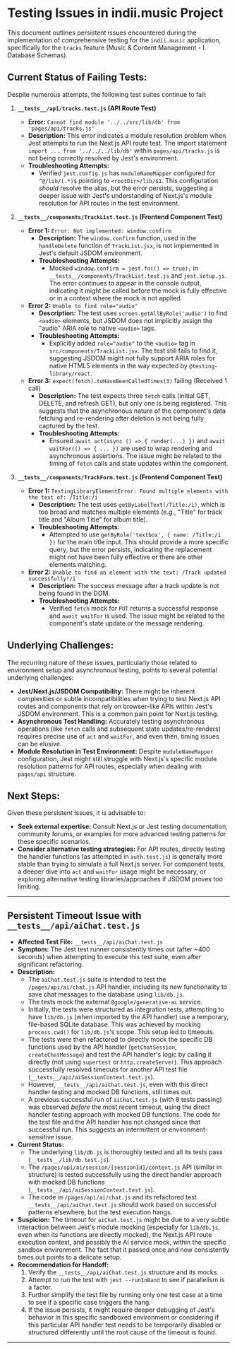 # Testing Issues in indii.music Project

This document outlines persistent issues encountered during the implementation of comprehensive testing for the `indii.music` application, specifically for the `tracks` feature (Music & Content Management - I. Database Schemas).

## Current Status of Failing Tests:

Despite numerous attempts, the following test suites continue to fail:

1.  **`__tests__/api/tracks.test.js` (API Route Test)**
    *   **Error:** `Cannot find module '../../src/lib/db' from 'pages/api/tracks.js'`
    *   **Description:** This error indicates a module resolution problem when Jest attempts to run the Next.js API route test. The import statement `import ... from '../../../lib/db'` within `pages/api/tracks.js` is not being correctly resolved by Jest's environment.
    *   **Troubleshooting Attempts:**
        *   Verified `jest.config.js` has `moduleNameMapper` configured for `^@/lib/(.*)$` pointing to `<rootDir>/lib/$1`. This configuration *should* resolve the alias, but the error persists, suggesting a deeper issue with Jest's understanding of Next.js's module resolution for API routes in the test environment.

2.  **`__tests__/components/TrackList.test.js` (Frontend Component Test)**
    *   **Error 1:** `Error: Not implemented: window.confirm`
        *   **Description:** The `window.confirm` function, used in the `handleDelete` function of `TrackList.jsx`, is not implemented in Jest's default JSDOM environment.
        *   **Troubleshooting Attempts:**
            *   Mocked `window.confirm = jest.fn(() => true);` in `__tests__/components/TrackList.test.js` and `jest.setup.js`. The error continues to appear in the console output, indicating it might be called before the mock is fully effective or in a context where the mock is not applied.
    *   **Error 2:** `Unable to find role="audio"`
        *   **Description:** The test uses `screen.getAllByRole('audio')` to find `<audio>` elements, but JSDOM does not implicitly assign the "audio" ARIA role to native `<audio>` tags.
        *   **Troubleshooting Attempts:**
            *   Explicitly added `role="audio"` to the `<audio>` tag in `src/components/TrackList.jsx`. The test still fails to find it, suggesting JSDOM might not fully support ARIA roles for native HTML5 elements in the way expected by `@testing-library/react`.
    *   **Error 3:** `expect(fetch).toHaveBeenCalledTimes(3)` failing (Received 1 call)
        *   **Description:** The test expects three `fetch` calls (initial GET, DELETE, and refresh GET), but only one is being registered. This suggests that the asynchronous nature of the component's data fetching and re-rendering after deletion is not being fully captured by the test.
        *   **Troubleshooting Attempts:**
            *   Ensured `await act(async () => { render(...) })` and `await waitFor(() => { ... })` are used to wrap rendering and asynchronous assertions. The issue might be related to the timing of `fetch` calls and state updates within the component.

3.  **`__tests__/components/TrackForm.test.js` (Frontend Component Test)**
    *   **Error 1:** `TestingLibraryElementError: Found multiple elements with the text of: /Title:/i`
        *   **Description:** The test uses `getByLabelText(/Title:/i)`, which is too broad and matches multiple elements (e.g., "Title" for track title and "Album Title" for album title).
        *   **Troubleshooting Attempts:**
            *   Attempted to use `getByRole('textbox', { name: /Title:/i })` for the main title input. This should provide a more specific query, but the error persists, indicating the replacement might not have been fully effective or there are other elements matching.
    *   **Error 2:** `Unable to find an element with the text: /Track updated successfully!/i`
        *   **Description:** The success message after a track update is not being found in the DOM.
        *   **Troubleshooting Attempts:**
            *   Verified `fetch` mock for `PUT` returns a successful response and `await waitFor` is used. The issue might be related to the component's state update or the message rendering.

## Underlying Challenges:

The recurring nature of these issues, particularly those related to environment setup and asynchronous testing, points to several potential underlying challenges:

*   **Jest/Next.js/JSDOM Compatibility:** There might be inherent complexities or subtle incompatibilities when trying to test Next.js API routes and components that rely on browser-like APIs within Jest's JSDOM environment. This is a common pain point for Next.js testing.
*   **Asynchronous Test Handling:** Accurately testing asynchronous operations (like `fetch` calls and subsequent state updates/re-renders) requires precise use of `act` and `waitFor`, and even then, timing issues can be elusive.
*   **Module Resolution in Test Environment:** Despite `moduleNameMapper` configuration, Jest might still struggle with Next.js's specific module resolution patterns for API routes, especially when dealing with `pages/api` structure.

## Next Steps:

Given these persistent issues, it is advisable to:
*   **Seek external expertise:** Consult Next.js or Jest testing documentation, community forums, or examples for more advanced testing patterns for these specific scenarios.
*   **Consider alternative testing strategies:** For API routes, directly testing the handler functions (as attempted in `auth.test.js`) is generally more stable than trying to simulate a full Next.js server. For component tests, a deeper dive into `act` and `waitFor` usage might be necessary, or exploring alternative testing libraries/approaches if JSDOM proves too limiting.

---

## Persistent Timeout Issue with `__tests__/api/aiChat.test.js`

*   **Affected Test File:** `__tests__/api/aiChat.test.js`
*   **Symptom:** The Jest test runner consistently times out (after ~400 seconds) when attempting to execute this test suite, even after significant refactoring.
*   **Description:**
    *   The `aiChat.test.js` suite is intended to test the `/pages/api/ai/chat.js` API handler, including its new functionality to save chat messages to the database using `lib/db.js`.
    *   The tests mock the external `@google/generative-ai` service.
    *   Initially, the tests were structured as integration tests, attempting to have `lib/db.js` (when imported by the API handler) use a temporary, file-based SQLite database. This was achieved by mocking `process.cwd()` for `lib/db.js`'s scope. This setup led to timeouts.
    *   The tests were then refactored to directly mock the specific DB functions used by the API handler (`getChatSession`, `createChatMessage`) and test the API handler's logic by calling it directly (not using `supertest` or `http.createServer`). This approach successfully resolved timeouts for another API test file (`__tests__/api/aiSessionContext.test.js`).
    *   However, `__tests__/api/aiChat.test.js`, even with this direct handler testing and mocked DB functions, still times out.
    *   A previous successful run of `aiChat.test.js` (with 8 tests passing) was observed *before* the most recent timeout, using the direct handler testing approach with mocked DB functions. The code for the test file and the API handler has not changed since that successful run. This suggests an intermittent or environment-sensitive issue.
*   **Current Status:**
    *   The underlying `lib/db.js` is thoroughly tested and all its tests pass (`__tests__/lib/db.test.js`).
    *   The `/pages/api/ai/session/[sessionId]/context.js` API (similar in structure) is tested successfully using the direct handler approach with mocked DB functions (`__tests__/api/aiSessionContext.test.js`).
    *   The code in `/pages/api/ai/chat.js` and its refactored test `__tests__/api/aiChat.test.js` *should* work based on successful patterns elsewhere, but the test execution hangs.
*   **Suspicion:** The timeout for `aiChat.test.js` might be due to a very subtle interaction between Jest's module mocking (especially for `lib/db.js`, even when its functions are directly mocked), the Next.js API route execution context, and possibly the AI service mock, within the specific sandbox environment. The fact that it passed once and now consistently times out points to a delicate setup.
*   **Recommendation for Handoff:**
    1.  Verify the `__tests__/api/aiChat.test.js` structure and its mocks.
    2.  Attempt to run the test with `jest --runInBand` to see if parallelism is a factor.
    3.  Further simplify the test file by running only one test case at a time to see if a specific case triggers the hang.
    4.  If the issue persists, it might require deeper debugging of Jest's behavior in this specific sandboxed environment or considering if this particular API handler test needs to be temporarily disabled or structured differently until the root cause of the timeout is found.
---